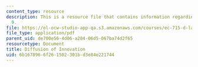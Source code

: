 ```yaml
---
content_type: resource
description: This is a resource file that contains information regarding lecture note
  9.
file: https://ol-ocw-studio-app-qa.s3.amazonaws.com/courses/ec-715-d-lab-disseminating-innovations-for-the-common-good-spring-2007/6b1678966f261502301bd3e84e221744_MITEC_715S07_lec9.pdf
file_type: application/pdf
parent_uid: de700e56-4d06-a284-06d5-067ba74d2f65
resourcetype: Document
title: Diffusion of Innovation
uid: 6b167896-6f26-1502-301b-d3e84e221744
---
```

